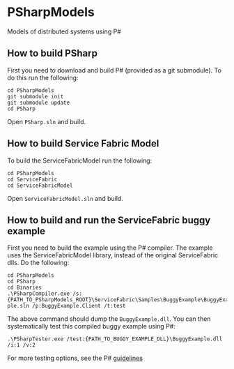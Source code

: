 # PSharpModels
Models of distributed systems using P#

## How to build PSharp
First you need to download and build P# (provided as a git submodule). To do this run the following:

```
cd PSharpModels
git submodule init
git submodule update
cd PSharp
```

Open `PSharp.sln` and build.

## How to build Service Fabric Model
To build the ServiceFabricModel run the following:

```
cd PSharpModels
cd ServiceFabric
cd ServiceFabricModel
```
Open `ServiceFabricModel.sln` and build.

## How to build and run the ServiceFabric buggy example
First you need to build the example using the P# compiler. The example uses the ServiceFabricModel library, instead of the original ServiceFabric dlls. Do the following:

```
cd PSharpModels
cd PSharp
cd Binaries
.\PSharpCompiler.exe /s:{PATH_TO_PSharpModels_ROOT}\ServiceFabric\Samples\BuggyExample\BuggyExam
ple.sln /p:BuggyExample.Client /t:test
```

The above command should dump the `BuggyExample.dll`. You can then systematically test this compiled buggy example using P#:

```
.\PSharpTester.exe /test:{PATH_TO_BUGGY_EXAMPLE_DLL}\BuggyExample.dll /i:1 /v:2
```

For more testing options, see the P# [guidelines](https://github.com/p-org/PSharp)